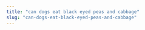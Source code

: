 ```yaml
---
title: "can dogs eat black eyed peas and cabbage"
slug: "can-dogs-eat-black-eyed-peas-and-cabbage"
---
```


